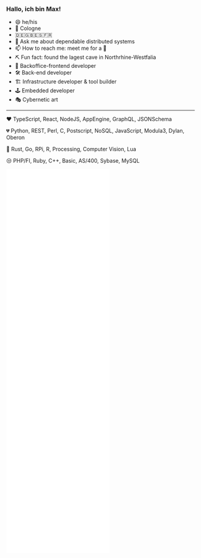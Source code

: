 ### Hallo, ich bin Max!

- 😄 he/his
- 🌆 Cologne
- 🇩🇪🇬🇧🇪🇸🇫🇷
- 💬 Ask me about dependable distributed systems
- 📫 How to reach me: meet me for a 🍺
- ⛏ Fun fact: found the lagest cave in Northrhine-Westfalia
- 🔭 Backoffice-frontend developer
- 🛠 Back-end developer
- 🏗 Infrastructure developer & tool builder
- 🕹 Embedded developer
- 🎭 Cybernetic art
---

❤️ TypeScript, React, NodeJS, AppEngine, GraphQL, JSONSchema

💔 Python, REST, Perl, C, Postscript, NoSQL, JavaScript, Modula3, Dylan, Oberon

🤔 Rust, Go, RPi, R, Processing, Computer Vision, Lua

😒 PHP/FI, Ruby, C++, Basic, AS/400, Sybase, MySQL

![Metrics](https://raw.githubusercontent.com/mdornseif/mdornseif/main/github-metrics.svg)

